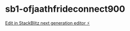 # sb1-ofjaathfrideconnect900

[Edit in StackBlitz next generation editor ⚡️](https://stackblitz.com/~/github.com/markoneo/sb1-ofjaathfrideconnect900)